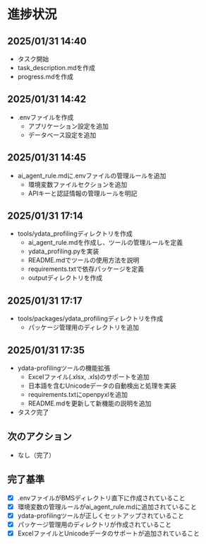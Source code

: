 # 進捗状況

## 2025/01/31 14:40
- タスク開始
- task_description.mdを作成
- progress.mdを作成

## 2025/01/31 14:42
- .envファイルを作成
  - アプリケーション設定を追加
  - データベース設定を追加

## 2025/01/31 14:45
- ai_agent_rule.mdに.envファイルの管理ルールを追加
  - 環境変数ファイルセクションを追加
  - APIキーと認証情報の管理ルールを明記

## 2025/01/31 17:14
- tools/ydata_profilingディレクトリを作成
  - ai_agent_rule.mdを作成し、ツールの管理ルールを定義
  - ydata_profiling.pyを実装
  - README.mdでツールの使用方法を説明
  - requirements.txtで依存パッケージを定義
  - outputディレクトリを作成

## 2025/01/31 17:17
- tools/packages/ydata_profilingディレクトリを作成
  - パッケージ管理用のディレクトリを追加

## 2025/01/31 17:35
- ydata-profilingツールの機能拡張
  - Excelファイル(.xlsx, .xls)のサポートを追加
  - 日本語を含むUnicodeデータの自動検出と処理を実装
  - requirements.txtにopenpyxlを追加
  - README.mdを更新して新機能の説明を追加
- タスク完了

## 次のアクション
- なし（完了）

## 完了基準
- [x] .envファイルがBMSディレクトリ直下に作成されていること
- [x] 環境変数の管理ルールがai_agent_rule.mdに追加されていること
- [x] ydata-profilingツールが正しくセットアップされていること
- [x] パッケージ管理用のディレクトリが作成されていること
- [x] ExcelファイルとUnicodeデータのサポートが追加されていること